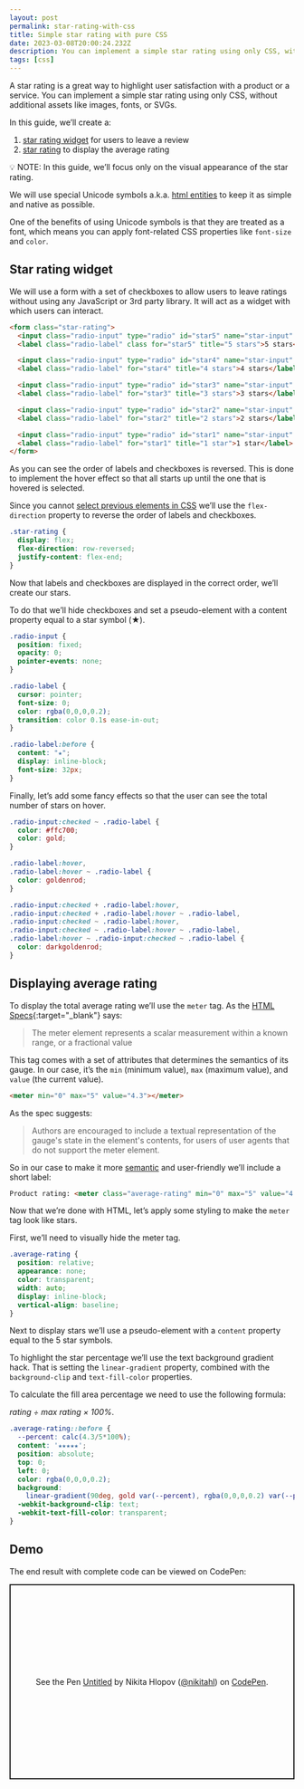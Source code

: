 ```yaml
---
layout: post
permalink: star-rating-with-css
title: Simple star rating with pure CSS
date: 2023-03-08T20:00:24.232Z
description: You can implement a simple star rating using only CSS, without additional assets like images, fonts, or SVGs.
tags: [css]
---
```


A star rating is a great way to highlight user satisfaction with a product or a service. You can implement a simple star rating using only CSS, without additional assets like images, fonts, or SVGs.

In this guide, we’ll create a:
1. [star rating widget](#star-rating-widget) for users to leave a review
2. [star rating](#displaying-average-rating) to display the average rating

<p class="note">💡 NOTE: In this guide, we’ll focus only on the visual appearance of the star rating.</p>

We will use special Unicode symbols a.k.a. [html entities](/special-characters-and-symbols-with-html-entities) to keep it as simple and native as possible.

One of the benefits of using Unicode symbols is that they are treated as a font, which means you can apply font-related CSS properties like `font-size` and `color`.

## Star rating widget

We will use a form with a set of checkboxes to allow users to leave ratings without using any JavaScript or 3rd party library. It will act as a widget with which users can interact.

```html
<form class="star-rating">
  <input class="radio-input" type="radio" id="star5" name="star-input" value="5" />
  <label class="radio-label" class for="star5" title="5 stars">5 stars</label>

  <input class="radio-input" type="radio" id="star4" name="star-input" value="4" />
  <label class="radio-label" for="star4" title="4 stars">4 stars</label>

  <input class="radio-input" type="radio" id="star3" name="star-input" value="3" />
  <label class="radio-label" for="star3" title="3 stars">3 stars</label>

  <input class="radio-input" type="radio" id="star2" name="star-input" value="2" />
  <label class="radio-label" for="star2" title="2 stars">2 stars</label>

  <input class="radio-input" type="radio" id="star1" name="star-input" value="1" />
  <label class="radio-label" for="star1" title="1 star">1 star</label>
</form>
```

As you can see the order of labels and checkboxes is reversed. This is done to implement the hover effect so that all starts up until the one that is hovered is selected.

Since you cannot [select previous elements in CSS](/css-select-previous-element) we’ll use the `flex-direction` property to reverse the order of labels and checkboxes.

```css
.star-rating {
  display: flex;
  flex-direction: row-reversed;
  justify-content: flex-end;
}
```
Now that labels and checkboxes are displayed in the correct order, we’ll create our stars.

To do that we’ll hide checkboxes and set a pseudo-element with a content property equal to a star symbol (★).

```css
.radio-input {
  position: fixed;
  opacity: 0;
  pointer-events: none;
}

.radio-label {
  cursor: pointer;
  font-size: 0;
  color: rgba(0,0,0,0.2);
  transition: color 0.1s ease-in-out;
}

.radio-label:before {
  content: "★";
  display: inline-block;
  font-size: 32px;
}
```
Finally, let’s add some fancy effects so that the user can see the total number of stars on hover.

```css
.radio-input:checked ~ .radio-label {
  color: #ffc700;
  color: gold;
}

.radio-label:hover,
.radio-label:hover ~ .radio-label {
  color: goldenrod;
}

.radio-input:checked + .radio-label:hover,
.radio-input:checked + .radio-label:hover ~ .radio-label,
.radio-input:checked ~ .radio-label:hover,
.radio-input:checked ~ .radio-label:hover ~ .radio-label,
.radio-label:hover ~ .radio-input:checked ~ .radio-label {
  color: darkgoldenrod;
}
```

## Displaying average rating

To display the total average rating we’ll use the `meter` tag. As the [HTML Specs](https://html.spec.whatwg.org/multipage/form-elements.html#the-meter-element){:target="_blank"} says:

> The meter element represents a scalar measurement within a known range, or a fractional value

This tag comes with a set of attributes that determines the semantics of its gauge. In our case, it’s the `min` (minimum value), `max` (maximum value), and `value` (the current value).

```html
<meter min="0" max="5" value="4.3"></meter>
``` 
As the spec suggests:

> Authors are encouraged to include a textual representation of the gauge's state in the element's contents, for users of user agents that do not support the meter element.

So in our case to make it more [semantic](/why-it-is-important-to-write-semantic-html) and user-friendly we’ll include a short label:

```html
Product rating: <meter class="average-rating" min="0" max="5" value="4.3" title="4.3 out of 5 stars">4.3 out of 5</meter>
``` 

Now that we’re done with HTML, let’s apply some styling to make the `meter` tag look like stars.

First, we’ll need to visually hide the meter tag.

```css
.average-rating {
  position: relative;
  appearance: none;
  color: transparent;
  width: auto;
  display: inline-block;
  vertical-align: baseline;
}
```

Next to display stars we’ll use a pseudo-element with a `content` property equal to the 5 star symbols.

To highlight the star percentage we’ll use the text background gradient hack. That is setting the `linear-gradient` property, combined with the `background-clip` and `text-fill-color` properties.

To calculate the fill area percentage we need to use the following formula:

*rating ÷ max rating × 100%*.

```css
.average-rating::before {
  --percent: calc(4.3/5*100%);
  content: '★★★★★';
  position: absolute;
  top: 0;
  left: 0;
  color: rgba(0,0,0,0.2);
  background:
    linear-gradient(90deg, gold var(--percent), rgba(0,0,0,0.2) var(--percent));
  -webkit-background-clip: text;
  -webkit-text-fill-color: transparent;
}
```

## Demo

The end result with complete code can be viewed on CodePen:

<p class="codepen" data-height="345" data-default-tab="result" data-slug-hash="LYJyzyM" data-user="nikitahl" style="height: 345px; box-sizing: border-box; display: flex; align-items: center; justify-content: center; border: 2px solid; margin: 1em 0; padding: 1em;">
  <span>See the Pen <a href="https://codepen.io/nikitahl/pen/LYJyzyM">
  Untitled</a> by Nikita Hlopov (<a href="https://codepen.io/nikitahl">@nikitahl</a>)
  on <a href="https://codepen.io">CodePen</a>.</span>
</p>
<script async src="https://cpwebassets.codepen.io/assets/embed/ei.js"></script>
